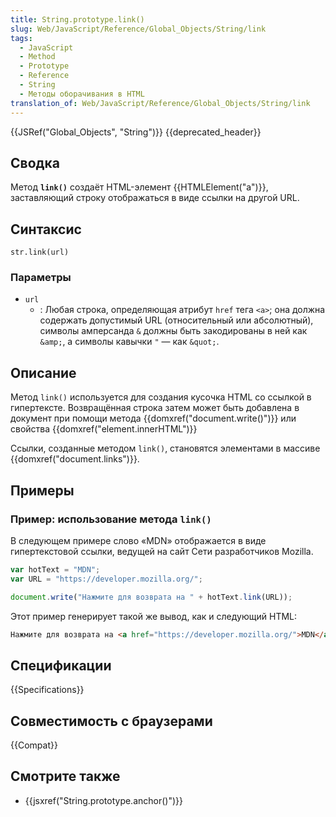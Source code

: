 ```yaml
---
title: String.prototype.link()
slug: Web/JavaScript/Reference/Global_Objects/String/link
tags:
  - JavaScript
  - Method
  - Prototype
  - Reference
  - String
  - Методы оборачивания в HTML
translation_of: Web/JavaScript/Reference/Global_Objects/String/link
---
```


{{JSRef("Global_Objects", "String")}} {{deprecated_header}}

## Сводка

Метод **`link()`** создаёт HTML-элемент {{HTMLElement("a")}}, заставляющий строку отображаться в виде ссылки на другой URL.

## Синтаксис

```
str.link(url)
```

### Параметры

- `url`
  - : Любая строка, определяющая атрибут `href` тега `<a>`; она должна содержать допустимый URL (относительный или абсолютный), символы амперсанда `&` должны быть закодированы в ней как `&amp;`, а символы кавычки `"` — как `&quot;`.

## Описание

Метод `link()` используется для создания кусочка HTML со ссылкой в гипертексте. Возвращённая строка затем может быть добавлена в документ при помощи метода {{domxref("document.write()")}} или свойства {{domxref("element.innerHTML")}}

Ссылки, созданные методом `link()`, становятся элементами в массиве {{domxref("document.links")}}.

## Примеры

### Пример: использование метода `link()`

В следующем примере слово «MDN» отображается в виде гипертекстовой ссылки, ведущей на сайт Сети разработчиков Mozilla.

```js
var hotText = "MDN";
var URL = "https://developer.mozilla.org/";

document.write("Нажмите для возврата на " + hotText.link(URL));
```

Этот пример генерирует такой же вывод, как и следующий HTML:

```html
Нажмите для возврата на <a href="https://developer.mozilla.org/">MDN</a>
```

## Спецификации

{{Specifications}}

## Совместимость с браузерами

{{Compat}}

## Смотрите также

- {{jsxref("String.prototype.anchor()")}}
